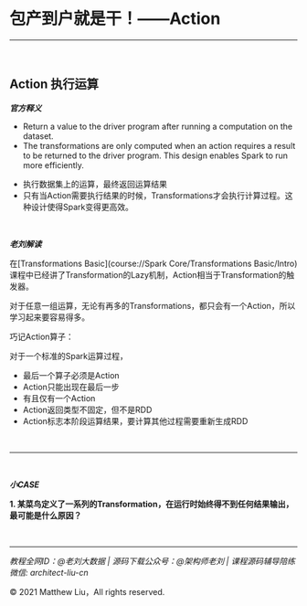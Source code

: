 # 包产到户就是干！——Action

---

<br>

## Action 执行运算

**_官方释义_**

- Return a value to the driver program after running a computation on the dataset.
- The transformations are only computed when an action requires a result to be returned to the driver program. This design enables Spark to run more efficiently.

<div class="hint">

- 执行数据集上的运算，最终返回运算结果
- 只有当Action需要执行结果的时候，Transformations才会执行计算过程。这种设计使得Spark变得更高效。

</div>

<br>

**_老刘解读_**

在[Transformations Basic](course://Spark Core/Transformations Basic/Intro)课程中已经讲了Transformation的Lazy机制，Action相当于Transformation的触发器。

对于任意一组运算，无论有再多的Transformations，都只会有一个Action，所以学习起来要容易得多。

巧记Action算子：

对于一个标准的Spark运算过程，

- 最后一个算子必须是Action
- Action只能出现在最后一步
- 有且仅有一个Action
- Action返回类型不固定，但不是RDD
- Action标志本阶段运算结果，要计算其他过程需要重新生成RDD

<br>

---

<br>

**_小CASE_**

**1. 某菜鸟定义了一系列的Transformation，在运行时始终得不到任何结果输出，最可能是什么原因？**

<br>

---

_教程全网ID：@老刘大数据 | 源码下载公众号：@架构师老刘 | 课程源码辅导陪练微信: architect-liu-cn_

© 2021 Matthew Liu，All rights reserved. 